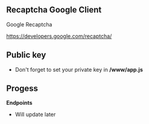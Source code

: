 
## Recaptcha Google Client

Google Recaptcha

https://developers.google.com/recaptcha/

## Public key

  - Don't forget to set your private key in **/www/app.js**

## Progess

**Endpoints**
  - Will update later
